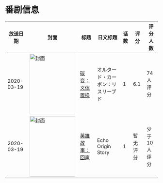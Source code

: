 # 番剧信息

|放送日期|封面|标题|日文标题|话数|评分|评分人数|
|---|---|---|---|---|---|---|
|2020-03-19|<img src="https://lain.bgm.tv/pic/cover/c/77/20/277363_n729y.jpg" alt="封面" style="width:150px;height:200px;object-fit:cover;">|[碳变：义体置换](https://bangumi.tv/subject/277363)|オルタード・カーボン：リスリーブド|1|6.1|74人评分|
|2020-03-19|<img src="https://lain.bgm.tv/pic/cover/c/a0/86/377952_8rR4F.jpg" alt="封面" style="width:150px;height:200px;object-fit:cover;">|[英雄故事：回声](https://bangumi.tv/subject/377952)|Echo Origin Story|1|暂无评分|少于10人评分|
